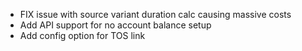 - FIX issue with source variant duration calc causing massive costs
- Add API support for no account balance setup
- Add config option for TOS link